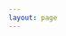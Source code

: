 ```yaml
---
layout: page
---
```


<script setup>
import {
  VPTeamPage,
  VPTeamPageTitle,
  VPTeamMembers,
  VPTeamPageSection
} from 'vitepress/theme'

const contributers = [
  {
    avatar: 'https://avatars.githubusercontent.com/u/3267000?v=4',
    name: 'Ryan T. M. Reiffenberger',
    title: 'Creator',
    links: [
      { icon: 'github', link: 'https://github.com/ReclaimerGold' }
    ]
  },
  {
    avatar: 'https://avatars.githubusercontent.com/u/34190203?v=4',
    name: 'Jacob Banghart',
    title: 'Collaborator',
    links: [
      { icon: 'github', link: 'https://github.com/JacobBanghart' }
    ]
  }
]

const collaborators = [
  {
    avatar: 'https://github.githubassets.com/assets/GitHub-Mark-ea2971cee799.png',
    name: 'Ty Hald',
    title: 'Collaborator'
  }
]
</script>

<VPTeamPage>
  <VPTeamPageTitle>
    <template #title>Main Contributers</template>
    <template #lead>These are the members that have contributed either code, articles, or editing services to the resource codex contained within this site.</template>
  </VPTeamPageTitle>
  <VPTeamMembers size="medium" :members="contributers" />
  <VPTeamPageSection>
    <template #title>Collaborators</template>
    <template #lead>A special recognition is extended to collaborators who have utilized our guides or have worked with us to improve the quality of the resources within this site.</template>
    <template #members>
      <VPTeamMembers size="small" :members="collaborators" />
    </template>
  </VPTeamPageSection>
</VPTeamPage>